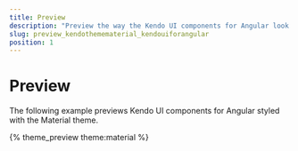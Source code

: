 ```yaml
---
title: Preview
description: "Preview the way the Kendo UI components for Angular look like when styled with the Kendo UI Material theme for Angular."
slug: preview_kendothemematerial_kendouiforangular
position: 1
---
```


# Preview

The following example previews Kendo UI components for Angular styled with the Material theme.

{% theme_preview theme:material %}
<script async src="{% asset_path theme-preview.js %}"></script>
